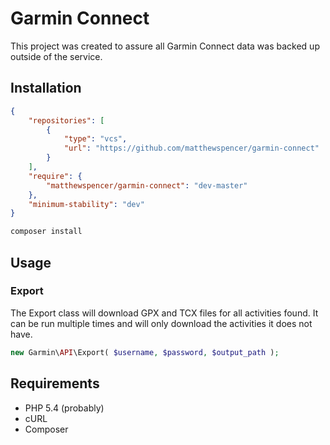 # Garmin Connect

This project was created to assure all Garmin Connect data was backed up outside of the service.

## Installation

```json
{
    "repositories": [
        {
            "type": "vcs",
            "url": "https://github.com/matthewspencer/garmin-connect"
        }
    ],
    "require": {
        "matthewspencer/garmin-connect": "dev-master"
    },
    "minimum-stability": "dev"
}
```

```bash
composer install
```

## Usage

### Export

The Export class will download GPX and TCX files for all activities found. It can be run multiple times and will only download the activities it does not have.

```php
new Garmin\API\Export( $username, $password, $output_path );
```

## Requirements

* PHP 5.4 (probably)
* cURL
* Composer